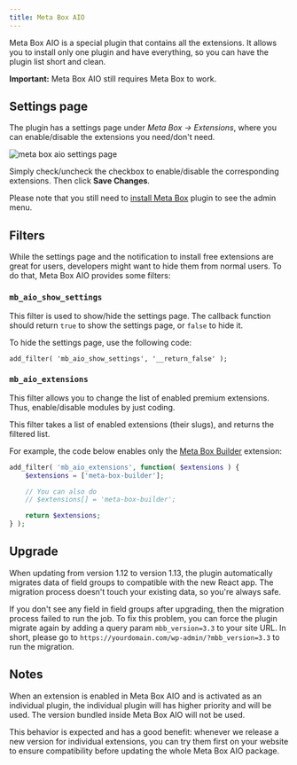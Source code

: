 ```yaml
---
title: Meta Box AIO
---
```


Meta Box AIO is a special plugin that contains all the extensions. It allows you to install only one plugin and have everything, so you can have the plugin list short and clean.

**Important:** Meta Box AIO still requires Meta Box to work.

## Settings page

The plugin has a settings page under *Meta Box &rarr; Extensions*, where you can enable/disable the extensions you need/don't need.

![meta box aio settings page](https://imgur.com/gBFCrB1.png)

Simply check/uncheck the checkbox to enable/disable the corresponding extensions. Then click **Save Changes**.

Please note that you still need to [install Meta Box](/installation/) plugin to see the admin menu.

## Filters

While the settings page and the notification to install free extensions are great for users, developers might want to hide them from normal users. To do that, Meta Box AIO provides some filters:

### `mb_aio_show_settings`

This filter is used to show/hide the settings page. The callback function should return `true` to show the settings page, or `false` to hide it.

To hide the settings page, use the following code:

```
add_filter( 'mb_aio_show_settings', '__return_false' );
```

### `mb_aio_extensions`

This filter allows you to change the list of enabled premium extensions. Thus, enable/disable modules by just coding.

This filter takes a list of enabled extensions (their slugs), and returns the filtered list.

For example, the code below enables only the [Meta Box Builder](/extensions/meta-box-builder/) extension:

```php
add_filter( 'mb_aio_extensions', function( $extensions ) {
    $extensions = ['meta-box-builder'];

    // You can also do
    // $extensions[] = 'meta-box-builder';

    return $extensions;
} );
```

## Upgrade

When updating from version 1.12 to version 1.13, the plugin automatically migrates data of field groups to compatible with the new React app. The migration process doesn't touch your existing data, so you're always safe.

If you don't see any field in field groups after upgrading, then the migration process failed to run the job. To fix this problem, you can force the plugin migrate again by adding a query param `mbb_version=3.3` to your site URL. In short, please go to `https://yourdomain.com/wp-admin/?mbb_version=3.3` to run the migration.

## Notes

When an extension is enabled in Meta Box AIO and is activated as an individual plugin, the individual plugin will has higher priority and will be used. The version bundled inside Meta Box AIO will not be used.

This behavior is expected and has a good benefit: whenever we release a new version for individual extensions, you can try them first on your website to ensure compatibility before updating the whole Meta Box AIO package.
